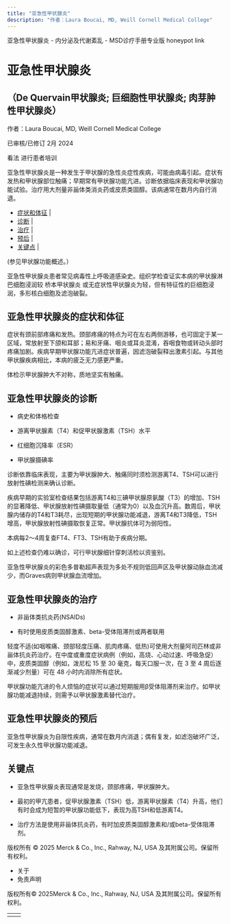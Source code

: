 ```yaml
---
title: "亚急性甲状腺炎"
description: "作者：Laura Boucai, MD, Weill Cornell Medical College"
---
```


﻿亚急性甲状腺炎 \- 内分泌及代谢紊乱 \- MSD诊疗手册专业版 honeypot link

# 亚急性甲状腺炎

## （De Quervain甲状腺炎; 巨细胞性甲状腺炎; 肉芽肿性甲状腺炎）

作者：Laura Boucai, MD, Weill Cornell Medical College

已审核/已修订 2月 2024

看法 进行患者培训

亚急性甲状腺炎是一种发生于甲状腺的急性炎症性疾病，可能由病毒引起。症状有发热和甲状腺部位触痛；早期常有甲状腺功能亢进。诊断依据临床表现和甲状腺功能试验。治疗用大剂量非甾体类消炎药或皮质类固醇。该病通常在数月内自行消退。

- [症状和体征](#症状和体征_v982053_zh) \|
- [诊断](#诊断_v982058_zh) \|
- [治疗](#治疗_v982074_zh) \|
- [预后](#预后_v982071_zh) \|
- [关键点](#关键点_v4727863_zh) \|

(参见甲状腺功能概述。）

亚急性甲状腺炎患者常见病毒性上呼吸道感染史。组织学检查证实本病的甲状腺淋巴细胞浸润较 桥本甲状腺炎 或无症状性甲状腺炎为轻，但有特征性的巨细胞浸润，多形核白细胞及滤泡破裂。

## 亚急性甲状腺炎的症状和体征

症状有颈前部疼痛和发热。颈部疼痛的特点为可在左右两侧游移，也可固定于某一区域，常放射至下颌和耳部；易和牙痛、咽炎或耳炎混淆，吞咽食物或转动头部时疼痛加剧。疾病早期甲状腺功能亢进症状普遍，因滤泡破裂释出激素引起。与其他甲状腺疾病相比，本病的疲乏无力感更严重。

体检示甲状腺肿大不对称，质地坚实有触痛。

## 亚急性甲状腺炎的诊断

- 病史和体格检查

- 游离甲状腺素（T4）和促甲状腺激素（TSH）水平

- 红细胞沉降率（ESR）

- 甲状腺摄碘率


诊断依靠临床表现，主要为甲状腺肿大、触痛同时须检测游离T4、TSH可以进行放射性碘检测来确认诊断。

疾病早期的实验室检查结果包括游离T4和三碘甲状腺原氨酸（T3）的增加、TSH的显著降低、甲状腺放射性碘摄取量低（通常为0）以及血沉升高。数周后，甲状腺内储存的T4和T3耗尽，出现短期的甲状腺功能减退，游离T4和T3降低，TSH增高，甲状腺放射性碘摄取恢复正常。甲状腺抗体可为弱阳性。

本病每2～4周复查FT4、FT3、TSH有助于疾病分期。

如上述检查仍难以确诊，可行甲状腺细针穿刺活检以资鉴别。

亚急性甲状腺炎的彩色多普勒超声表现为多处不规则低回声区及甲状腺动脉血流减少，而Graves病则甲状腺血流增加。

## 亚急性甲状腺炎的治疗

- 非甾体类抗炎药(NSAIDs)

- 有时使用皮质类固醇激素、beta-受体阻滞剂或两者联用


轻度不适(如咽喉痛、颈部轻度压痛、肌肉疼痛、低热)可使用大剂量阿司匹林或非甾体抗炎药治疗。在中度或重度症状病例（例如，高烧、心动过速、呼吸急促）中，皮质类固醇（例如，泼尼松 15 至 30 毫克，每天口服一次，在 3 至 4 周后逐渐减少剂量）可在 48 小时内消除所有症状。

甲状腺功能亢进的令人烦恼的症状可以通过短期服用β受体阻滞剂来治疗。如甲状腺功能减退持续，则需予以甲状腺激素替代治疗。

## 亚急性甲状腺炎的预后

亚急性甲状腺炎为自限性疾病，通常在数月内消退；偶有复发，如滤泡破坏广泛，可发生永久性甲状腺功能减退。

## 关键点

- 亚急性甲状腺炎表现通常是发烧，颈部疼痛，甲状腺肿大。

- 最初的甲亢患者，促甲状腺激素（TSH）低，游离甲状腺素（T4）升高，他们有时会成为短暂的甲状腺功能低下，表现为高TSH和低游离T4。

- 治疗方法是使用非甾体抗炎药，有时加皮质类固醇激素和/或beta-受体阻滞剂。




版权所有 © 2025
Merck & Co., Inc., Rahway, NJ, USA 及其附属公司。保留所有权利。

- 关于
- 免责声明

版权所有© 2025Merck & Co., Inc., Rahway, NJ, USA 及其附属公司。保留所有权利。

|     |     |
| --- | --- |
|  |  |